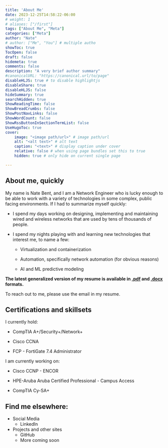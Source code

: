 ```yaml
---
title: 'About Me'
date: 2023-12-25T14:58:22-06:00
# weight: 1
# aliases: ["/first"]
tags: ["About Me", "Meta"]
categories: ["Meta"]
author: "Nate"
# author: ["Me", "You"] # multiple autho
showToc: true
TocOpen: false
draft: false
hidemeta: true
comments: false
description: "A very brief author summary"
#canonicalURL: "https://canonical.url/to/page"
disableHLJS: true # to disable highlightjs
disableShare: true
disableHLJS: false
hideSummary: true
searchHidden: true
ShowReadingTime: false
ShowBreadCrumbs: false
ShowPostNavLinks: false
ShowWordCount: false
ShowRssButtonInSectionTermList: false
UseHugoToc: true
cover:
    image: "<image path/url>" # image path/url
    alt: "<alt text>" # alt text
    caption: "<text>" # display caption under cover
    relative: false # when using page bundles set this to true
    hidden: true # only hide on current single page

---
```


## About me, quickly
My name is Nate Bent, and I am a Network Engineer who is lucky enough to be able to work with a variety of technologies in some complex, public facing environments.  If I had to summarize myself quickly:

- I spend my days working on designing, implementing and maintaining wired and wireless networks that are used by tens of thousands of people. 

- I spend my nights playing with and learning new technologies that interest me, to name a few:
  
  - Virtualization and containerization
  
  - Automation, specifically network automation (for obvious reasons)
  
  - AI and ML predictive modeling

**The latest generalized version of my resume is available in [.pdf](https://files.natebent.com/CVs/Resume.pdf) and [.docx](https://files.natebent.com/CVs/Resume.docx) formats.**  

To reach out to me, please use the email in my resume.

## Certifications and skillsets

I currently hold:

- CompTIA A+/Security+/Network+

- Cisco CCNA

- FCP - FortiGate 7.4 Administrator

I am currently working on:

- Cisco CCNP - ENCOR

- HPE-Aruba Aruba Certified Professional - Campus Access

- CompTIA Cy-SA+


## Find me elsewhere:

- Social Media
    - LinkedIn
- Projects and other sites
    - GitHub
    - More coming soon
